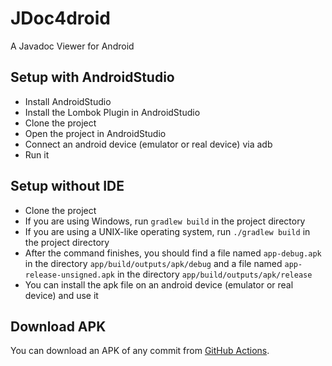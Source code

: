 # JDoc4droid

A Javadoc Viewer for Android

## Setup with AndroidStudio
* Install AndroidStudio
* Install the Lombok Plugin in AndroidStudio
* Clone the project
* Open the project in AndroidStudio
* Connect an android device (emulator or real device) via adb
* Run it

## Setup without IDE
* Clone the project
* If you are using Windows, run `gradlew build` in the project directory
* If you are using a UNIX-like operating system, run `./gradlew build` in the project directory
* After the command finishes, you should find a file named `app-debug.apk` in the directory `app/build/outputs/apk/debug`
  and a file named `app-release-unsigned.apk` in the directory `app/build/outputs/apk/release`
* You can install the apk file on an android device (emulator or real device) and use it

## Download APK
You can download an APK of any commit from [GitHub Actions](https://github.com/danthe1st/JDoc4droid/actions).
